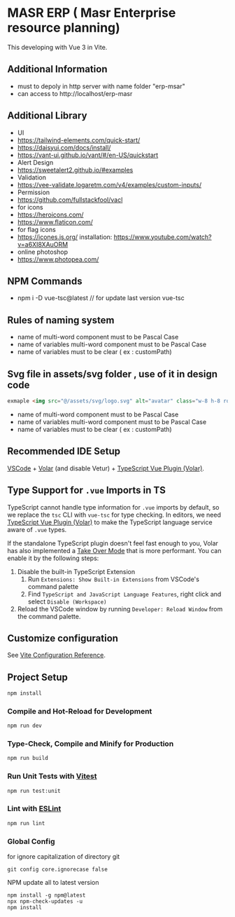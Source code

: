 # MASR ERP ( Masr Enterprise resource planning)

This developing with Vue 3 in Vite.

## Additional Information

- must to depoly in http server with name folder "erp-msar"
- can access to http://localhost/erp-masr

## Additional Library

- UI
- <https://tailwind-elements.com/quick-start/>
- <https://daisyui.com/docs/install/>
- <https://vant-ui.github.io/vant/#/en-US/quickstart>
- Alert Design
- <https://sweetalert2.github.io/#examples>
- Validation
- <https://vee-validate.logaretm.com/v4/examples/custom-inputs/>
- Permission
- <https://github.com/fullstackfool/vacl>
- for icons
- <https://heroicons.com/>
- <https://www.flaticon.com/>
- for flag icons
- <https://icones.js.org/> installation: <https://www.youtube.com/watch?v=a6XI8XAuORM>
- online photoshop
- <https://www.photopea.com/>

## NPM Commands

- npm i -D vue-tsc@latest // for update last version vue-tsc

## Rules of naming system

- name of multi-word component must to be Pascal Case
- name of variables multi-word component must to be Pascal Case
- name of variables must to be clear ( ex : customPath)

## Svg file in assets/svg folder , use of it in design code

```html
exmaple <img src="@/assets/svg/logo.svg" alt="avatar" class="w-8 h-8 rounded-full" />
```

- name of multi-word component must to be Pascal Case
- name of variables multi-word component must to be Pascal Case
- name of variables must to be clear ( ex : customPath)

## Recommended IDE Setup

[VSCode](https://code.visualstudio.com/) + [Volar](https://marketplace.visualstudio.com/items?itemName=Vue.volar) (and disable Vetur) + [TypeScript Vue Plugin (Volar)](https://marketplace.visualstudio.com/items?itemName=Vue.vscode-typescript-vue-plugin).

## Type Support for `.vue` Imports in TS

TypeScript cannot handle type information for `.vue` imports by default, so we replace the `tsc` CLI with `vue-tsc` for type checking. In editors, we need [TypeScript Vue Plugin (Volar)](https://marketplace.visualstudio.com/items?itemName=Vue.vscode-typescript-vue-plugin) to make the TypeScript language service aware of `.vue` types.

If the standalone TypeScript plugin doesn't feel fast enough to you, Volar has also implemented a [Take Over Mode](https://github.com/johnsoncodehk/volar/discussions/471#discussioncomment-1361669) that is more performant. You can enable it by the following steps:

1. Disable the built-in TypeScript Extension
   1. Run `Extensions: Show Built-in Extensions` from VSCode's command palette
   2. Find `TypeScript and JavaScript Language Features`, right click and select `Disable (Workspace)`
2. Reload the VSCode window by running `Developer: Reload Window` from the command palette.

## Customize configuration

See [Vite Configuration Reference](https://vitejs.dev/config/).

## Project Setup

```sh
npm install
```

### Compile and Hot-Reload for Development

```sh
npm run dev
```

### Type-Check, Compile and Minify for Production

```sh
npm run build
```

### Run Unit Tests with [Vitest](https://vitest.dev/)

```sh
npm run test:unit
```

### Lint with [ESLint](https://eslint.org/)

```sh
npm run lint
```

### Global Config

for ignore capitalization of directory git

```git
git config core.ignorecase false
```

NPM update all to latest version

```node
npm install -g npm@latest
npx npm-check-updates -u
npm install

```
